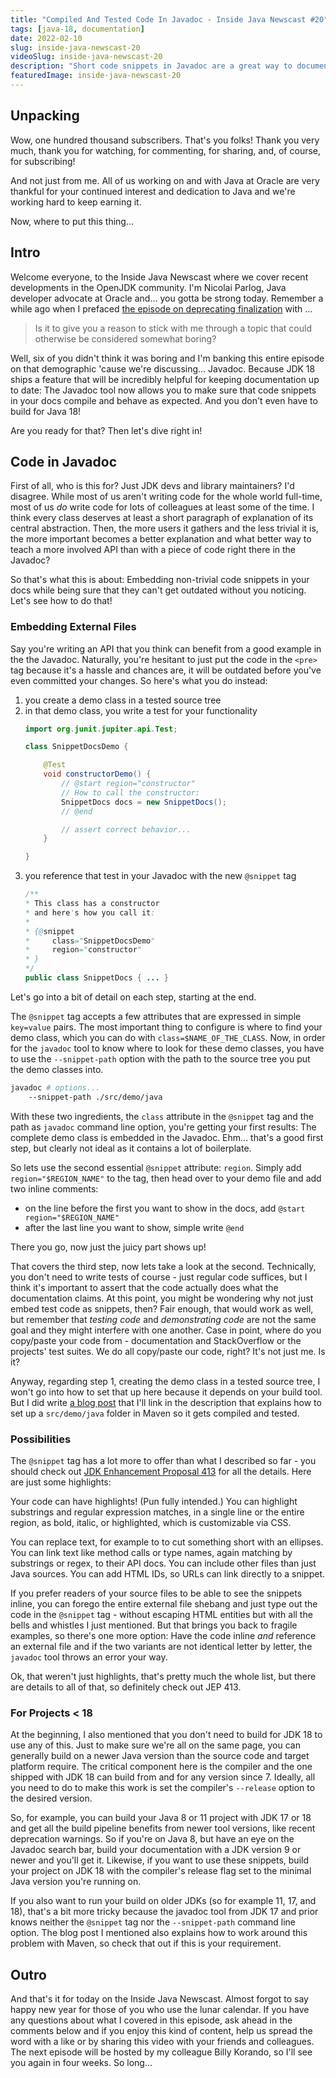 ```yaml
---
title: "Compiled And Tested Code In Javadoc - Inside Java Newscast #20"
tags: [java-18, documentation]
date: 2022-02-10
slug: inside-java-newscast-20
videoSlug: inside-java-newscast-20
description: "Short code snippets in Javadoc are a great way to document an API, but they're brittle. JDK 18 / JEP 413 solves that problem by allowing us to reference snippets from external files that are compiled and tested."
featuredImage: inside-java-newscast-20
---
```



## Unpacking

Wow, one hundred thousand subscribers.
That's you folks!
Thank you very much, thank you for watching, for commenting, for sharing, and, of course, for subscribing!

And not just from me.
All of us working on and with Java at Oracle are very thankful for your continued interest and dedication to Java and we're working hard to keep earning it.

Now, where to put this thing...


## Intro

Welcome everyone, to the Inside Java Newscast where we cover recent developments in the OpenJDK community.
I'm Nicolai Parlog, Java developer advocate at Oracle and... you gotta be strong today.
Remember a while ago when I prefaced [the episode on deprecating finalization](inside-java-newscast-15) with ...

> Is it to give you a reason to stick with me through a topic that could otherwise be considered somewhat boring?

Well, six of you didn't think it was boring and I'm banking this entire episode on that demographic 'cause we're discussing... Javadoc.
Because JDK 18 ships a feature that will be incredibly helpful for keeping documentation up to date:
The Javadoc tool now allows you to make sure that code snippets in your docs compile and behave as expected.
And you don't even have to build for Java 18!

Are you ready for that?
Then let's dive right in!


## Code in Javadoc

First of all, who is this for?
Just JDK devs and library maintainers?
I'd disagree.
While most of us aren't writing code for the whole world full-time, most of us _do_ write code for lots of colleagues at least some of the time.
I think every class deserves at least a short paragraph of explanation of its central abstraction.
Then, the more users it gathers and the less trivial it is, the more important becomes a better explanation and what better way to teach a more involved API than with a piece of code right there in the Javadoc?

So that's what this is about:
Embedding non-trivial code snippets in your docs while being sure that they can't get outdated without you noticing.
Let's see how to do that!

### Embedding External Files

Say you're writing an API that you think can benefit from a good example in the the Javadoc.
Naturally, you're hesitant to just put the code in the `<pre>` tag because it's a hassle and chances are, it will be outdated before you've even committed your changes.
So here's what you do instead:

1. you create a demo class in a tested source tree
2. in that demo class, you write a test for your functionality
	```java
	import org.junit.jupiter.api.Test;

	class SnippetDocsDemo {

		@Test
		void constructorDemo() {
			// @start region="constructor"
			// How to call the constructor:
			SnippetDocs docs = new SnippetDocs();
			// @end

			// assert correct behavior...
		}

	}
	```
3. you reference that test in your Javadoc with the new `@snippet` tag
	```java
	/**
	* This class has a constructor
	* and here's how you call it:
	*
	* {@snippet
	*     class="SnippetDocsDemo"
	*     region="constructor"
	* }
	*/
	public class SnippetDocs { ... }
	```

Let's go into a bit of detail on each step, starting at the end.

The `@snippet` tag accepts a few attributes that are expressed in simple `key=value` pairs.
The most important thing to configure is where to find your demo class, which you can do with `class=$NAME_OF_THE_CLASS`.
Now, in order for the `javadoc` tool to know where to look for these demo classes, you have to use the `--snippet-path` option with the path to the source tree you put the demo classes into.

```bash
javadoc # options...
	--snippet-path ./src/demo/java
```

With these two ingredients, the `class` attribute in the `@snippet` tag and the path as `javadoc` command line option, you're getting your first results:
The complete demo class is embedded in the Javadoc.
Ehm... that's a good first step, but clearly not ideal as it contains a lot of boilerplate.

So lets use the second essential `@snippet` attribute: `region`.
Simply add `region="$REGION_NAME"` to the tag, then head over to your demo file and add two inline comments:

* on the line before the first you want to show in the docs, add `@start region="$REGION_NAME"`
* after the last line you want to show, simple write `@end`

There you go, now just the juicy part shows up!

<contentimage slug="javadoc-simple-snippet"></contentimage>

That covers the third step, now lets take a look at the second.
Technically, you don't need to write tests of course - just regular code suffices, but I think it's important to assert that the code actually does what the documentation claims.
At this point, you might be wondering why not just embed test code as snippets, then?
Fair enough, that would work as well, but remember that _testing code_ and _demonstrating code_ are not the same goal and they might interfere with one another.
Case in point, where do you copy/paste your code from - documentation and StackOverflow or the projects' test suites.
We do all copy/paste our code, right?
It's not just me.
Is it?

Anyway, regarding step 1, creating the demo class in a tested source tree, I won't go into how to set that up here because it depends on your build tool.
But I did write [a blog post](javadoc-snippets-maven) that I'll link in the description that explains how to set up a `src/demo/java` folder in Maven so it gets compiled and tested.

### Possibilities

The `@snippet` tag has a lot more to offer than what I described so far - you should check out [JDK Enhancement Proposal 413][jep-413] for all the details.
Here are just some highlights:

Your code can have highlights!
(Pun fully intended.)
You can highlight substrings and regular expression matches, in a single line or the entire region, as bold, italic, or highlighted, which is customizable via CSS.

You can replace text, for example to to cut something short with an ellipses.
You can link text like method calls or type names, again matching by substrings or regex, to their API docs.
You can include other files than just Java sources.
You can add HTML IDs, so URLs can link directly to a snippet.

If you prefer readers of your source files to be able to see the snippets inline, you can forego the entire external file shebang and just type out the code in the `@snippet` tag - without escaping HTML entities but with all the bells and whistles I just mentioned.
But that brings you back to fragile examples, so there's one more option:
Have the code inline _and_ reference an external file and if the two variants are not identical letter by letter, the `javadoc` tool throws an error your way.

Ok, that weren't just highlights, that's pretty much the whole list, but there are details to all of that, so definitely check out JEP 413.

[jep-413]: https://openjdk.java.net/jeps/413

### For Projects < 18

At the beginning, I also mentioned that you don't need to build for JDK 18 to use any of this.
Just to make sure we're all on the same page, you can generally build on a newer Java version than the source code and target platform require.
The critical component here is the compiler and the one shipped with JDK 18 can build from and for any version since 7.
Ideally, all you need to do to make this work is set the compiler's `--release` option to the desired version.

So, for example, you can build your Java 8 or 11 project with JDK 17 or 18 and get all the build pipeline benefits from newer tool versions, like recent deprecation warnings.
So if you're on Java 8, but have an eye on the Javadoc search bar, build your documentation with a JDK version 9 or newer and you'll get it.
Likewise, if you want to use these snippets, build your project on JDK 18 with the compiler's release flag set to the minimal Java version you're running on.

If you also want to run your build on older JDKs (so for example 11, 17, and 18), that's a bit more tricky because the javadoc tool from JDK 17 and prior knows neither the `@snippet` tag nor the `--snippet-path` command line option.
The blog post I mentioned also explains how to work around this problem with Maven, so check that out if this is your requirement.


## Outro

And that's it for today on the Inside Java Newscast.
Almost forgot to say happy new year for those of you who use the lunar calendar.
If you have any questions about what I covered in this episode, ask ahead in the comments below and if you enjoy this kind of content, help us spread the word with a like or by sharing this video with your friends and colleagues.
The next episode will be hosted by my colleague Billy Korando, so I'll see you again in four weeks.
So long...

